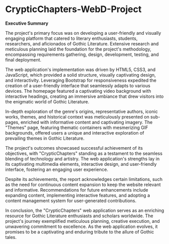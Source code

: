 # CrypticChapters-WebD-Project

**Executive Summary**

The project's primary focus was on developing a user-friendly and visually engaging platform that catered to literary enthusiasts, students, researchers, and aficionados of Gothic Literature. Extensive research and meticulous planning laid the foundation for the project's methodology, encompassing requirements gathering, design, development, testing, and final deployment.

The web application's implementation was driven by HTML5, CSS3, and JavaScript, which provided a solid structure, visually captivating design, and interactivity. Leveraging Bootstrap for responsiveness expedited the creation of a user-friendly interface that seamlessly adapts to various devices. The homepage featured a captivating video background with interactive headings, creating an immersive ambiance that drew visitors into the enigmatic world of Gothic Literature.

In-depth exploration of the genre's origins, representative authors, iconic works, themes, and historical context was meticulously presented on sub-pages, enriched with informative content and captivating imagery. The "Themes" page, featuring thematic containers with mesmerizing GIF backgrounds, offered users a unique and interactive exploration of prevailing themes in Gothic Literature.

The project's outcomes showcased successful achievement of its objectives, with "CrypticChapters" standing as a testament to the seamless blending of technology and artistry. The web application's strengths lay in its captivating multimedia elements, interactive design, and user-friendly interface, fostering an engaging user experience.

Despite its achievements, the report acknowledges certain limitations, such as the need for continuous content expansion to keep the website relevant and informative. Recommendations for future enhancements include expanding content, implementing interactive features, and adopting a content management system for user-generated contributions.

In conclusion, the "CrypticChapters" web application serves as an enriching resource for Gothic Literature enthusiasts and scholars worldwide. The project's journey exemplified meticulous planning, creative execution, and unwavering commitment to excellence. As the web application evolves, it promises to be a captivating and enduring tribute to the allure of Gothic tales.
